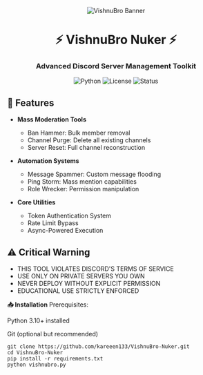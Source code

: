 <p align="center">
  <img src="https://i.imgur.com/your-banner-image.png" alt="VishnuBro Banner">
</p>

<h1 align="center">⚡ VishnuBro Nuker ⚡</h1>
<h3 align="center">Advanced Discord Server Management Toolkit</h3>

<div align="center">
  
  ![Python](https://img.shields.io/badge/python-3.10%2B-blue?logo=python)
  ![License](https://img.shields.io/badge/license-MIT-green)
  ![Status](https://img.shields.io/badge/status-active-brightgreen)
  
</div>

## 🚀 Features

- **Mass Moderation Tools**
  - Ban Hammer: Bulk member removal
  - Channel Purge: Delete all existing channels
  - Server Reset: Full channel reconstruction

- **Automation Systems**
  - Message Spammer: Custom message flooding
  - Ping Storm: Mass mention capabilities
  - Role Wrecker: Permission manipulation

- **Core Utilities**
  - Token Authentication System
  - Rate Limit Bypass
  - Async-Powered Execution

## ⚠️ Critical Warning


- THIS TOOL VIOLATES DISCORD'S TERMS OF SERVICE
- USE ONLY ON PRIVATE SERVERS YOU OWN
- NEVER DEPLOY WITHOUT EXPLICIT PERMISSION
- EDUCATIONAL USE STRICTLY ENFORCED

**📥 Installation**
Prerequisites:

Python 3.10+ installed

Git (optional but recommended)
```
git clone https://github.com/kareeen133/VishnuBro-Nuker.git
cd VishnuBro-Nuker
pip install -r requirements.txt
python vishnubro.py 

